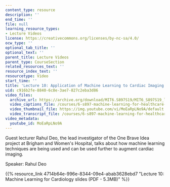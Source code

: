 ```yaml
---
content_type: resource
description: ''
end_time: ''
file: null
learning_resource_types:
- Lecture Videos
license: https://creativecommons.org/licenses/by-nc-sa/4.0/
ocw_type: ''
optional_tab_title: ''
optional_text: ''
parent_title: Lecture Videos
parent_type: CourseSection
related_resources_text: ''
resource_index_text: ''
resourcetype: Video
start_time: ''
title: 'Lecture 10: Application of Machine Learning to Cardiac Imaging'
uid: c916b2fe-8840-6c8e-3ae7-827c2eba3d86
video_files:
  archive_url: https://archive.org/download/MIT6.S897S19/MIT6_S897S19_lec10_300k.mp4
  video_captions_file: /courses/6-s897-machine-learning-for-healthcare-spring-2019/d2a40f0bfe3a5af491a08e1123459810_MoEaRpLNo9A.vtt
  video_thumbnail_file: https://img.youtube.com/vi/MoEaRpLNo9A/default.jpg
  video_transcript_file: /courses/6-s897-machine-learning-for-healthcare-spring-2019/8996dd4335440fca237aad55c54bf2d0_MoEaRpLNo9A.pdf
video_metadata:
  youtube_id: MoEaRpLNo9A
---
```


Guest lecturer Rahul Deo, the lead investigator of the One Brave Idea project at Brigham and Women's Hospital, talks about how machine learning techniques are being used and can be used further to augment cardiac imaging.

Speaker: Rahul Deo

{{% resource_link 4714b64e-996e-8344-09e4-abab3628ebd7 "Lecture 10: Machine Learning for Cardiology slides (PDF - 5.3MB)" %}}

